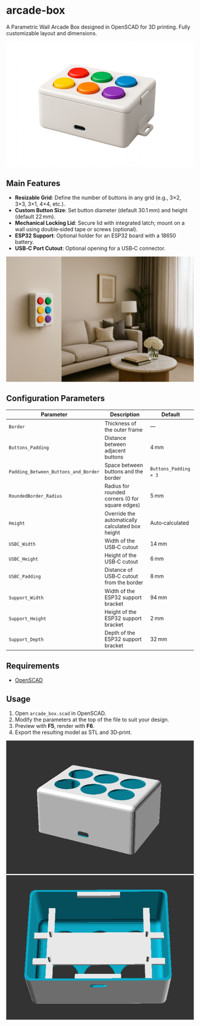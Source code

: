 # arcade-box
A Parametric Wall Arcade Box designed in OpenSCAD for 3D printing. Fully customizable layout and dimensions.

![](img/1.png)

## Main Features
* **Resizable Grid**: Define the number of buttons in any grid (e.g., 3×2, 3×3, 3×1, 4×4, etc.).
* **Custom Button Size**: Set button diameter (default 30.1 mm) and height (default 22 mm).
* **Mechanical Locking Lid**: Secure lid with integrated latch; mount on a wall using double‑sided tape or screws (optional).
* **ESP32 Support**: Optional holder for an ESP32 board with a 18650 battery.
* **USB‑C Port Cutout**: Optional opening for a USB‑C connector.

![](img/4.png)

## Configuration Parameters
| Parameter                            | Description                                      | Default               |
| ------------------------------------ | ------------------------------------------------ | --------------------- |
| `Border`                             | Thickness of the outer frame                     | —                     |
| `Buttons_Padding`                    | Distance between adjacent buttons                | 4 mm                  |
| `Padding_Between_Buttons_and_Border` | Space between buttons and the border             | `Buttons_Padding × 3` |
| `RoundedBorder_Radius`               | Radius for rounded corners (0 for square edges)  | 5 mm                  |
| `Height`                             | Override the automatically calculated box height | Auto‑calculated       |
| `USBC_Width`                         | Width of the USB‑C cutout                        | 14 mm                 |
| `USBC_Height`                        | Height of the USB‑C cutout                       | 6 mm                  |
| `USBC_Padding`                       | Distance of USB‑C cutout from the border         | 8 mm                  |
| `Support_Width`                      | Width of the ESP32 support bracket               | 94 mm                 |
| `Support_Height`                     | Height of the ESP32 support bracket              | 2 mm                  |
| `Support_Depth`                      | Depth of the ESP32 support bracket               | 32 mm                 |

## Requirements
* [OpenSCAD](https://www.openscad.org/)

## Usage
1. Open `arcade_box.scad` in OpenSCAD.
2. Modify the parameters at the top of the file to suit your design.
3. Preview with **F5**, render with **F6**.
4. Export the resulting model as STL and 3D‑print.

![](img/2.png)
![](img/3.png)